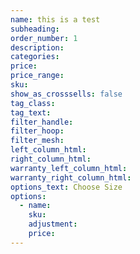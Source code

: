 ```yaml
---
name: this is a test
subheading:
order_number: 1
description:
categories:
price:
price_range:
sku:
show_as_crosssells: false
tag_class:
tag_text:
filter_handle:
filter_hoop:
filter_mesh:
left_column_html:
right_column_html:
warranty_left_column_html:
warranty_right_column_html:
options_text: Choose Size
options:
  - name:
    sku:
    adjustment:
    price:
---
```

